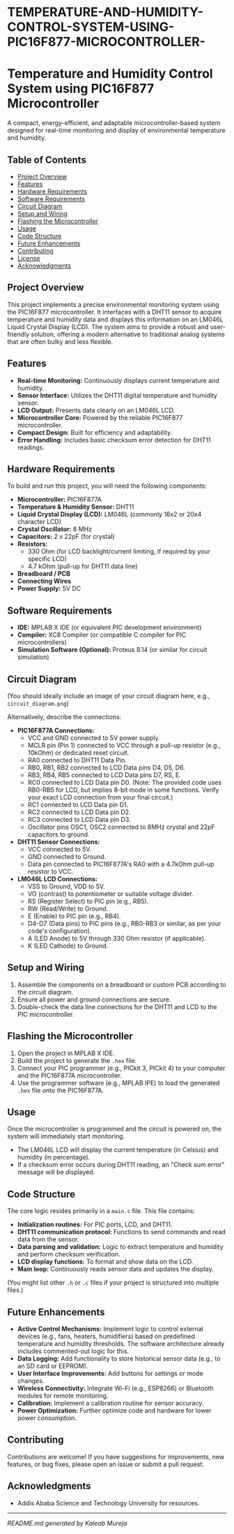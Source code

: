 # TEMPERATURE-AND-HUMIDITY-CONTROL-SYSTEM-USING-PIC16F877-MICROCONTROLLER-

# Temperature and Humidity Control System using PIC16F877 Microcontroller

A compact, energy-efficient, and adaptable microcontroller-based system designed for real-time monitoring and display of environmental temperature and humidity.

## Table of Contents
- [Project Overview](#project-overview)
- [Features](#features)
- [Hardware Requirements](#hardware-requirements)
- [Software Requirements](#software-requirements)
- [Circuit Diagram](#circuit-diagram)
- [Setup and Wiring](#setup-and-wiring)
- [Flashing the Microcontroller](#flashing-the-microcontroller)
- [Usage](#usage)
- [Code Structure](#code-structure)
- [Future Enhancements](#future-enhancements)
- [Contributing](#contributing)
- [License](#license)
- [Acknowledgments](#acknowledgments)

## Project Overview

This project implements a precise environmental monitoring system using the PIC16F877 microcontroller. It interfaces with a DHT11 sensor to acquire temperature and humidity data and displays this information on an LM046L Liquid Crystal Display (LCD). The system aims to provide a robust and user-friendly solution, offering a modern alternative to traditional analog systems that are often bulky and less flexible.

## Features

* **Real-time Monitoring:** Continuously displays current temperature and humidity.
* **Sensor Interface:** Utilizes the DHT11 digital temperature and humidity sensor.
* **LCD Output:** Presents data clearly on an LM046L LCD.
* **Microcontroller Core:** Powered by the reliable PIC16F877 microcontroller.
* **Compact Design:** Built for efficiency and adaptability.
* **Error Handling:** Includes basic checksum error detection for DHT11 readings.

## Hardware Requirements

To build and run this project, you will need the following components:

* **Microcontroller:** PIC16F877A
* **Temperature & Humidity Sensor:** DHT11
* **Liquid Crystal Display (LCD):** LM046L (commonly 16x2 or 20x4 character LCD)
* **Crystal Oscillator:** 8 MHz
* **Capacitors:** 2 x 22pF (for crystal)
* **Resistors:**
    * 330 Ohm (for LCD backlight/current limiting, if required by your specific LCD)
    * 4.7 kOhm (pull-up for DHT11 data line)
* **Breadboard / PCB**
* **Connecting Wires**
* **Power Supply:** 5V DC

## Software Requirements

* **IDE:** MPLAB X IDE (or equivalent PIC development environment)
* **Compiler:** XC8 Compiler (or compatible C compiler for PIC microcontrollers)
* **Simulation Software (Optional):** Proteus 8.14 (or similar for circuit simulation)

## Circuit Diagram

(You should ideally include an image of your circuit diagram here, e.g., `circuit_diagram.png`)

Alternatively, describe the connections:
* **PIC16F877A Connections:**
    * VCC and GND connected to 5V power supply.
    * MCLR pin (Pin 1) connected to VCC through a pull-up resistor (e.g., 10kOhm) or dedicated reset circuit.
    * RA0 connected to DHT11 Data Pin.
    * RB0, RB1, RB2 connected to LCD Data pins D4, D5, D6.
    * RB3, RB4, RB5 connected to LCD Data pins D7, RS, E.
    * RC0 connected to LCD Data pin D0. (Note: The provided code uses RB0-RB5 for LCD, but implies 8-bit mode in some functions. Verify your exact LCD connection from your final circuit.)
    * RC1 connected to LCD Data pin D1.
    * RC2 connected to LCD Data pin D2.
    * RC3 connected to LCD Data pin D3.
    * Oscillator pins OSC1, OSC2 connected to 8MHz crystal and 22pF capacitors to ground.
* **DHT11 Sensor Connections:**
    * VCC connected to 5V.
    * GND connected to Ground.
    * Data pin connected to PIC16F877A's RA0 with a 4.7kOhm pull-up resistor to VCC.
* **LM046L LCD Connections:**
    * VSS to Ground, VDD to 5V.
    * VO (contrast) to potentiometer or suitable voltage divider.
    * RS (Register Select) to PIC pin (e.g., RB5).
    * RW (Read/Write) to Ground.
    * E (Enable) to PIC pin (e.g., RB4).
    * D4-D7 (Data pins) to PIC pins (e.g., RB0-RB3 or similar, as per your code's configuration).
    * A (LED Anode) to 5V through 330 Ohm resistor (if applicable).
    * K (LED Cathode) to Ground.

## Setup and Wiring

1.  Assemble the components on a breadboard or custom PCB according to the circuit diagram.
2.  Ensure all power and ground connections are secure.
3.  Double-check the data line connections for the DHT11 and LCD to the PIC microcontroller.

## Flashing the Microcontroller

1.  Open the project in MPLAB X IDE.
2.  Build the project to generate the `.hex` file.
3.  Connect your PIC programmer (e.g., PICkit 3, PICkit 4) to your computer and the PIC16F877A microcontroller.
4.  Use the programmer software (e.g., MPLAB IPE) to load the generated `.hex` file onto the PIC16F877A.

## Usage

Once the microcontroller is programmed and the circuit is powered on, the system will immediately start monitoring.
* The LM046L LCD will display the current temperature (in Celsius) and humidity (in percentage).
* If a checksum error occurs during DHT11 reading, an "Check sum error" message will be displayed.

## Code Structure

The core logic resides primarily in a `main.c` file. This file contains:

* **Initialization routines:** For PIC ports, LCD, and DHT11.
* **DHT11 communication protocol:** Functions to send commands and read data from the sensor.
* **Data parsing and validation:** Logic to extract temperature and humidity and perform checksum verification.
* **LCD display functions:** To format and show data on the LCD.
* **Main loop:** Continuously reads sensor data and updates the display.

(You might list other `.h` or `.c` files if your project is structured into multiple files.)

## Future Enhancements

* **Active Control Mechanisms:** Implement logic to control external devices (e.g., fans, heaters, humidifiers) based on predefined temperature and humidity thresholds. The software architecture already includes commented-out logic for this.
* **Data Logging:** Add functionality to store historical sensor data (e.g., to an SD card or EEPROM).
* **User Interface Improvements:** Add buttons for settings or mode changes.
* **Wireless Connectivity:** Integrate Wi-Fi (e.g., ESP8266) or Bluetooth modules for remote monitoring.
* **Calibration:** Implement a calibration routine for sensor accuracy.
* **Power Optimization:** Further optimize code and hardware for lower power consumption.

## Contributing

Contributions are welcome! If you have suggestions for improvements, new features, or bug fixes, please open an issue or submit a pull request.

## Acknowledgments

* Addis Ababa Science and Technology University for resources.

---
*README.md generated by Kaleab Mureja*
